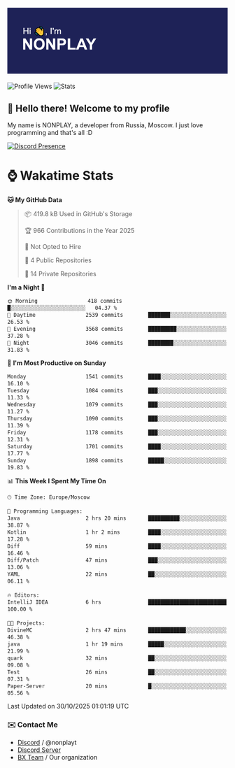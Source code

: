 ![Discord Presence](./header.png)
<br></br>
![Profile Views](https://komarev.com/ghpvc/?username=NONPLAYT&color=blue&style=for-the-badge)
![Stats](https://img.shields.io/badge/0%25-OPTIMIZED-orange?style=for-the-badge)


## :wave: Hello there! Welcome to my profile

My name is NONPLAY, a developer from Russia, Moscow. I just love programming and that's all :D

[![Discord Presence](https://lanyard.cnrad.dev/api/597087584090587177?showDisplayName=true)](https://discord.com/users/597087584090587177) 

# ⌚ Wakatime Stats

<!--START_SECTION:waka-->
**🐱 My GitHub Data** 

> 📦 419.8 kB Used in GitHub's Storage 
 > 
> 🏆 966 Contributions in the Year 2025
 > 
> 🚫 Not Opted to Hire
 > 
> 📜 4 Public Repositories 
 > 
> 🔑 14 Private Repositories 
 > 
**I'm a Night 🦉** 

```text
🌞 Morning                418 commits         █░░░░░░░░░░░░░░░░░░░░░░░░   04.37 % 
🌆 Daytime                2539 commits        ███████░░░░░░░░░░░░░░░░░░   26.53 % 
🌃 Evening                3568 commits        █████████░░░░░░░░░░░░░░░░   37.28 % 
🌙 Night                  3046 commits        ████████░░░░░░░░░░░░░░░░░   31.83 % 
```
📅 **I'm Most Productive on Sunday** 

```text
Monday                   1541 commits        ████░░░░░░░░░░░░░░░░░░░░░   16.10 % 
Tuesday                  1084 commits        ███░░░░░░░░░░░░░░░░░░░░░░   11.33 % 
Wednesday                1079 commits        ███░░░░░░░░░░░░░░░░░░░░░░   11.27 % 
Thursday                 1090 commits        ███░░░░░░░░░░░░░░░░░░░░░░   11.39 % 
Friday                   1178 commits        ███░░░░░░░░░░░░░░░░░░░░░░   12.31 % 
Saturday                 1701 commits        ████░░░░░░░░░░░░░░░░░░░░░   17.77 % 
Sunday                   1898 commits        █████░░░░░░░░░░░░░░░░░░░░   19.83 % 
```


📊 **This Week I Spent My Time On** 

```text
🕑︎ Time Zone: Europe/Moscow

💬 Programming Languages: 
Java                     2 hrs 20 mins       ██████████░░░░░░░░░░░░░░░   38.87 % 
Kotlin                   1 hr 2 mins         ████░░░░░░░░░░░░░░░░░░░░░   17.28 % 
Diff                     59 mins             ████░░░░░░░░░░░░░░░░░░░░░   16.46 % 
Diff/Patch               47 mins             ███░░░░░░░░░░░░░░░░░░░░░░   13.06 % 
YAML                     22 mins             ██░░░░░░░░░░░░░░░░░░░░░░░   06.11 % 

🔥 Editors: 
IntelliJ IDEA            6 hrs               █████████████████████████   100.00 % 

🐱‍💻 Projects: 
DivineMC                 2 hrs 47 mins       ████████████░░░░░░░░░░░░░   46.38 % 
java                     1 hr 19 mins        █████░░░░░░░░░░░░░░░░░░░░   21.99 % 
quark                    32 mins             ██░░░░░░░░░░░░░░░░░░░░░░░   09.08 % 
Test                     26 mins             ██░░░░░░░░░░░░░░░░░░░░░░░   07.31 % 
Paper-Server             20 mins             █░░░░░░░░░░░░░░░░░░░░░░░░   05.56 % 
```


 Last Updated on 30/10/2025 01:01:19 UTC
<!--END_SECTION:waka-->

### ✉️ Contact Me

- [Discord](https://discord.com/users/597087584090587177) / @nonplayt
- [Discord Server](https://discord.gg/qNyybSSPm5)
- [BX Team](https://github.com/BX-Team) / Our organization

